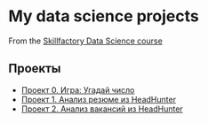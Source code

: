 # My data science projects
From the [Skillfactory Data Science course](thhps://skillfactory.ru/data-scientist)

## Проекты

* [Проект 0. Игра: Угадай число](https://github.com/Mojo32jojo/sf_data_science/blob/main/priject_0/game_v2.py)
* [Проект 1. Анализ резюме из HeadHunter](https://github.com/Mojo32jojo/sf_data_science/blob/main/PROJECT-1/Project-1_HH.ipynb)
* [Проект 2. Анализ вакансий из HeadHunter](https://github.com/Mojo32jojo/sf_data_science/blob/main/PROJECT-2/Project_2_HH.ipynb)
